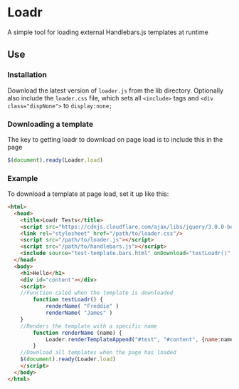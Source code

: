 # Loadr
A simple tool for loading external Handlebars.js templates at runtime
## Use
### Installation
Download the latest version of `loader.js` from the lib directory. Optionally also include the `loader.css` file, which sets all `<include>` tags and `<div class="dispNone">` to `display:none;`
### Downloading a template
The key to getting loadr to download on page load is to include this in the page

```js
$(document).ready(Loader.load)
```

### Example
To download a template at page load, set it up like this:

```html
<html>
  <head>
    <title>Loadr Tests</title>
    <script src="https://cdnjs.cloudflare.com/ajax/libs/jquery/3.0.0-beta1/jquery.js"></script>
    <link rel="stylesheet" href="/path/to/loader.css"/>
    <script src="/path/to/loader.js"></script>
    <script src="/path/to/handlebars.js"></script>
    <include source="test-template.bars.html" onDownload="testLoadr()" id="test"></include>
  </head>
  <body>
    <h1>Hello</h1>
    <div id="content"></div>
    <script>
	//Function caled when the template is downloaded
      	function testLoadr() {
        	renderName( "Freddie" )
	        renderName( "James" )
	}
	//Renders the template with a specific name
     	function renderName (name) {
      		Loader.renderTemplateAppend("#test", "#content", {name:name})
      	}	
	//Download all templates when the page has loaded
	$(document).ready(Loader.load)
    </script>
  </body>
</html>
```

